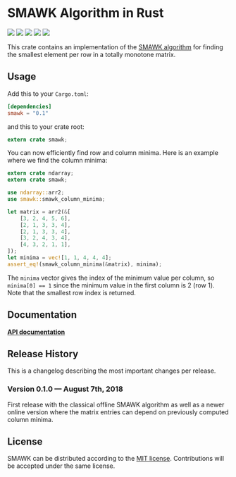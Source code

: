 # SMAWK Algorithm in Rust

[![](https://img.shields.io/crates/v/smawk.svg)][crates-io]
[![](https://docs.rs/smawk/badge.svg)][api-docs]
[![](https://travis-ci.org/mgeisler/smawk.svg)][travis-ci]
[![](https://ci.appveyor.com/api/projects/status/github/mgeisler/smawk?branch=master&svg=true)][appveyor]
[![](https://codecov.io/gh/mgeisler/smawk/branch/master/graph/badge.svg)][codecov]

This crate contains an implementation of the [SMAWK algorithm][smawk]
for finding the smallest element per row in a totally monotone matrix.

## Usage

Add this to your `Cargo.toml`:
```toml
[dependencies]
smawk = "0.1"
```
and this to your crate root:
```rust
extern crate smawk;
```

You can now efficiently find row and column minima. Here is an example
where we find the column minima:

```rust
extern crate ndarray;
extern crate smawk;

use ndarray::arr2;
use smawk::smawk_column_minima;

let matrix = arr2(&[
    [3, 2, 4, 5, 6],
    [2, 1, 3, 3, 4],
    [2, 1, 3, 3, 4],
    [3, 2, 4, 3, 4],
    [4, 3, 2, 1, 1],
]);
let minima = vec![1, 1, 4, 4, 4];
assert_eq!(smawk_column_minima(&matrix), minima);
```

The `minima` vector gives the index of the minimum value per column,
so `minima[0] == 1` since the minimum value in the first column is 2
(row 1). Note that the smallest row index is returned.

## Documentation

**[API documentation][api-docs]**

## Release History

This is a changelog describing the most important changes per release.

### Version 0.1.0 — August 7th, 2018

First release with the classical offline SMAWK algorithm as well as a
newer online version where the matrix entries can depend on previously
computed column minima.

## License

SMAWK can be distributed according to the [MIT license][mit].
Contributions will be accepted under the same license.

[crates-io]: https://crates.io/crates/smawk
[travis-ci]: https://travis-ci.org/mgeisler/smawk
[appveyor]: https://ci.appveyor.com/project/mgeisler/smawk
[codecov]: https://codecov.io/gh/mgeisler/smawk
[smawk]: https://en.wikipedia.org/wiki/SMAWK_algorithm
[api-docs]: https://docs.rs/smawk/
[mit]: LICENSE
